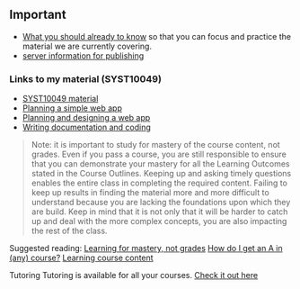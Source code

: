 ## Important

- [What you should already to know](https://ebajcar.github.io/web10199/material/material_programming.html#page13) so that you can focus and practice the material we are currently covering. 
- [server information for publishing](https://bajcar.dev.fast.sheridanc.on.ca/www10049/checklists/server_information.mp4)


### Links to my material (SYST10049)
- [SYST10049 material](https://ebajcar.github.io/modules_syst10049/)
- [Planning a simple web app](https://ebajcar.github.io/modules_syst10049/pages/ch_2_3_1.html)
- [Planning and designing a web app](https://ebajcar.github.io/modules_syst10049/pages/ch_2_4_1.html)
- [Writing documentation and coding](https://ebajcar.github.io/modules_syst10049/pages/ch_2_4_2.html)

> Note: it is important to study for mastery of the course content, not grades. Even if you pass a course, you are still responsible to ensure that you can demonstrate your mastery for all the Learning Outcomes stated in the Course Outlines. Keeping up and asking timely questions enables the entire class in completing the required content.  Failing to keep up results in finding the material more and more difficult to understand because you are lacking the foundations upon which they are build. Keep in mind that it is not only that it will be harder to catch up and deal with the more complex concepts, you are also impacting the rest of the class.

Suggested reading:
[Learning for mastery, not grades](https://www.notion.so/ellen10049/Learning-for-mastery-not-grades-5d0bd4fc3a914e36b73e7685e3d1ec53)
[How do I get an A in (any) course?](https://www.notion.so/ellen10049/How-do-I-get-an-A-in-any-course-be6f9035862f48139b2fdc417922a77c)
[Learning course content](https://www.notion.so/ellen10049/Learning-course-content-72b51f6c844e42df9e92f73b71bc374b)

Tutoring
Tutoring is available for all your courses. [Check it out here](https://central.sheridancollege.ca/tutoring)

